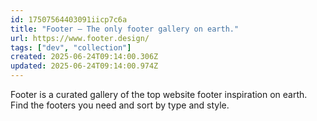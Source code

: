 ```yaml
---
id: 17507564403091iicp7c6a
title: "Footer — The only footer gallery on earth."
url: https://www.footer.design/
tags: ["dev", "collection"]
created: 2025-06-24T09:14:00.306Z
updated: 2025-06-24T09:14:00.974Z
---
```

Footer is a curated gallery of the top website footer inspiration on earth. Find the footers you need and sort by type and style.
